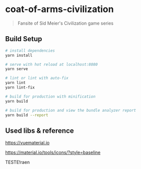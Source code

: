 # coat-of-arms-civilization

> Fansite of Sid Meier's Civilization  game series

## Build Setup

``` bash
# install dependencies
yarn install

# serve with hot reload at localhost:8080
yarn serve

# lint or lint with auto-fix
yarn lint
yarn lint-fix

# build for production with minification
yarn build

# build for production and view the bundle analyzer report
yarn build --report
```

## Used libs & reference

https://vuematerial.io

https://material.io/tools/icons/?style=baseline


TESTE!raen